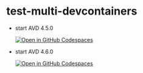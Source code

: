 # test-multi-devcontainers

- start AVD 4.5.0  

  [![Open in GitHub Codespaces](https://github.com/codespaces/badge.svg)](https://codespaces.new/ankudinov/test-multi-devcontainers?quickstart=1&devcontainer_path=.devcontainer%2F4.5.0%2Fdevcontainer.json)

- start AVD 4.6.0

  [![Open in GitHub Codespaces](https://github.com/codespaces/badge.svg)](https://codespaces.new/ankudinov/test-multi-devcontainers?quickstart=1&devcontainer_path=.devcontainer%2F4.6.0%2Fdevcontainer.json)
